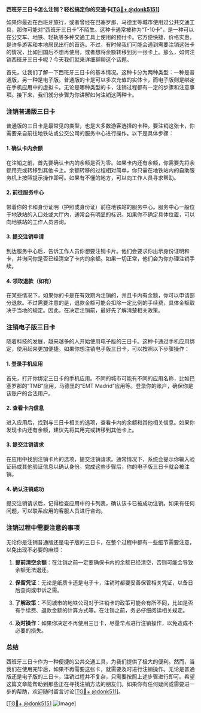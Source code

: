 **西班牙三日卡怎么注销？轻松搞定你的交通卡[[TG💪+ @donk5151](https://t.me/s/donk5151)]**

如果你最近在西班牙旅行，或者曾经在巴塞罗那、马德里等城市使用过公共交通工具，那你可能对“西班牙三日卡”不陌生。这种卡通常被称为“T-10卡”，是一种可以在公交车、地铁、轻轨等多种交通工具上使用的预付卡。它方便快捷，价格实惠，是许多游客和本地居民出行的首选。不过，有时候我们可能会遇到需要注销这张卡的情况，比如回国后不想再使用，或者想将余额转移到另一张卡上。那么，如何注销西班牙三日卡呢？今天我们就来详细聊聊这个话题。

首先，让我们了解一下西班牙三日卡的基本情况。这种卡分为两种类型：一种是普通版，另一种是电子版。普通版的卡是可以多次充值的实体卡，而电子版则是绑定在手机应用中的虚拟卡。无论是哪种类型的卡，注销过程都有一定的步骤和注意事项。接下来，我们就分步骤为你讲解如何注销这两种卡。

### 注销普通版三日卡

普通版的三日卡是最常见的类型，也是大多数游客选择的卡种。要注销这张卡，你需要亲自前往地铁站或公交公司的服务中心进行操作。以下是具体步骤：

#### 1. 确认卡内余额
在注销之前，首先要确认卡内的余额是否为零。如果卡内还有余额，你需要先将余额用完或转移到其他卡上。余额转移的过程相对简单，你只需在地铁站内的自助服务机上按照提示操作即可。如果有不懂的地方，可以向工作人员寻求帮助。

#### 2. 前往服务中心
带着你的卡和身份证明（护照或身份证）前往地铁站的服务中心。服务中心一般位于地铁站的入口处或大厅内，通常会有明显的标识。如果你不确定具体位置，可以向地铁站的工作人员咨询。

#### 3. 提交注销申请
到达服务中心后，告诉工作人员你想要注销卡片。他们会要求你出示身份证明和卡，并询问你是否已经清空了卡内的余额。如果一切正常，他们会为你办理注销手续。

#### 4. 领取退款（如有）
在某些情况下，如果你的卡是在有效期内注销的，并且卡内有余额，你可以申请部分退款。不过需要注意的是，退款金额可能会扣除一定比例的手续费，具体金额取决于当地的规定。因此，在决定注销前，最好先了解清楚相关政策。

### 注销电子版三日卡

随着科技的发展，越来越多的人开始使用电子版的三日卡。这种卡通过手机应用绑定，使用起来更加便捷。如果你想注销电子版三日卡，可以按照以下步骤操作：

#### 1. 登录手机应用
首先，打开你绑定三日卡的手机应用。不同的城市可能有不同的应用名称，比如巴塞罗那的“TMB”应用，马德里的“EMT Madrid”应用等。登录你的账户，确保你是该账户的合法用户。

#### 2. 查看卡内信息
进入应用后，找到与三日卡相关的选项，查看卡内的余额和其他相关信息。如果你发现卡内还有余额，建议先将其用完或转移到其他卡上。

#### 3. 提交注销请求
在应用中找到注销卡片的选项，提交注销请求。通常情况下，系统会提示你输入验证码或其他验证信息以确认身份。完成这些步骤后，你的电子版三日卡就会被注销。

#### 4. 确认注销成功
提交注销请求后，记得检查应用中的卡列表，确认该卡已被成功注销。如果有任何问题，可以联系应用的客服人员进行咨询。

### 注销过程中需要注意的事项

无论你是注销普通版还是电子版的三日卡，在整个过程中都有一些细节需要注意，以免出现不必要的麻烦：

1. **提前清空余额**：在注销之前一定要确保卡内的余额已经清空，否则可能会导致余额无法退还。
   
2. **保留凭证**：无论是纸质卡还是电子卡，注销时都要妥善保管相关凭证，以备日后查询或申诉之需。

3. **了解政策**：不同城市的地铁公司对于注销卡的政策可能会有所不同，比如是否有手续费、退款金额的计算方式等。在注销之前，务必仔细阅读相关规定。

4. **及时操作**：如果你决定不再使用三日卡，尽量早点进行注销操作，以免造成不必要的损失。

### 总结

西班牙三日卡作为一种便捷的公共交通工具，为我们提供了极大的便利。然而，当我们在使用完毕后，如果不再需要这张卡，就需要及时进行注销操作。无论是普通版还是电子版的三日卡，注销过程并不复杂，只需要按照上述步骤进行即可。希望这篇文章能帮助到那些正在寻找注销方法的朋友们。如果你有任何疑问或需要进一步的帮助，欢迎随时留言讨论[[TG💪+ @donk511](https://t.me/s/donk5151)]。

[[TG💪+ @donk5151](https://t.me/s/donk5151) ![Image](https://i.postimg.cc/rwNCRYN7/Snipaste-2025-04-30-17-27-05.png)]